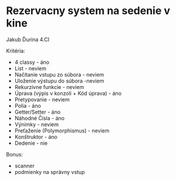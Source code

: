 # Rezervacny system na sedenie v kine
 
Jakub Ďurina
4.CI

Kritéria:
- 4 classy - áno
- List - neviem
- Načítanie vstupu zo súbora - neviem
- Uloženie výstupu do súbora -neviem
- Rekurzívne funkcie - neviem
- Úprava (výpis v konzoli + Kód úprava) - áno
- Pretypovanie - neviem
- Polia - áno
- Getter/Setter - áno
- Náhodné Čísla - áno
- Výnimky - neviem
- Preťaženie (Polymorphismus) - neviem
- Konštruktor - áno
- Dedenie - nie

Bonus:
- scanner
- podmienky na správny vstup